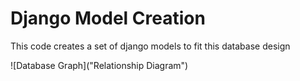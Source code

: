 # Django Model Creation

This code creates a set of django models to fit this database design

![Database Graph]("Relationship Diagram")
